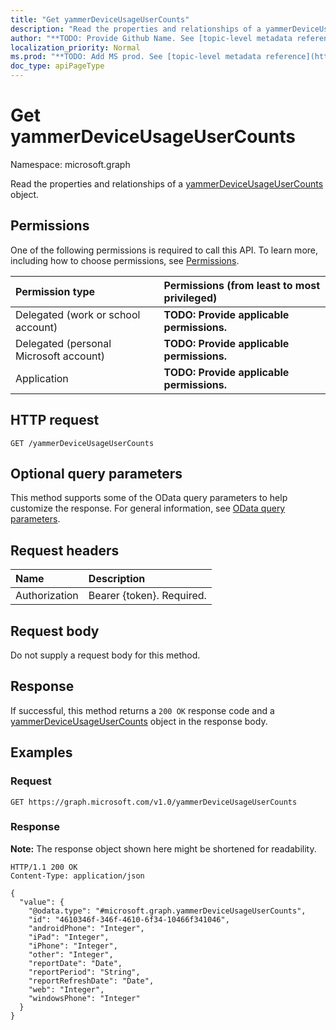```yaml
---
title: "Get yammerDeviceUsageUserCounts"
description: "Read the properties and relationships of a yammerDeviceUsageUserCounts object."
author: "**TODO: Provide Github Name. See [topic-level metadata reference](https://msgo.azurewebsites.net/add/document/guidelines/metadata.html#topic-level-metadata)**"
localization_priority: Normal
ms.prod: "**TODO: Add MS prod. See [topic-level metadata reference](https://msgo.azurewebsites.net/add/document/guidelines/metadata.html#topic-level-metadata)**"
doc_type: apiPageType
---
```


# Get yammerDeviceUsageUserCounts
Namespace: microsoft.graph



Read the properties and relationships of a [yammerDeviceUsageUserCounts](../resources/yammerdeviceusageusercounts.md) object.

## Permissions
One of the following permissions is required to call this API. To learn more, including how to choose permissions, see [Permissions](/graph/permissions-reference).

|Permission type|Permissions (from least to most privileged)|
|:---|:---|
|Delegated (work or school account)|**TODO: Provide applicable permissions.**|
|Delegated (personal Microsoft account)|**TODO: Provide applicable permissions.**|
|Application|**TODO: Provide applicable permissions.**|

## HTTP request

<!-- {
  "blockType": "ignored"
}
-->
``` http
GET /yammerDeviceUsageUserCounts
```

## Optional query parameters
This method supports some of the OData query parameters to help customize the response. For general information, see [OData query parameters](/graph/query-parameters).

## Request headers
|Name|Description|
|:---|:---|
|Authorization|Bearer {token}. Required.|

## Request body
Do not supply a request body for this method.

## Response

If successful, this method returns a `200 OK` response code and a [yammerDeviceUsageUserCounts](../resources/yammerdeviceusageusercounts.md) object in the response body.

## Examples

### Request
<!-- {
  "blockType": "request",
  "name": "get_yammerdeviceusageusercounts"
}
-->
``` http
GET https://graph.microsoft.com/v1.0/yammerDeviceUsageUserCounts
```


### Response
**Note:** The response object shown here might be shortened for readability.
<!-- {
  "blockType": "response",
  "truncated": true,
  "@odata.type": "microsoft.graph.yammerDeviceUsageUserCounts"
}
-->
``` http
HTTP/1.1 200 OK
Content-Type: application/json

{
  "value": {
    "@odata.type": "#microsoft.graph.yammerDeviceUsageUserCounts",
    "id": "4610346f-346f-4610-6f34-10466f341046",
    "androidPhone": "Integer",
    "iPad": "Integer",
    "iPhone": "Integer",
    "other": "Integer",
    "reportDate": "Date",
    "reportPeriod": "String",
    "reportRefreshDate": "Date",
    "web": "Integer",
    "windowsPhone": "Integer"
  }
}
```

